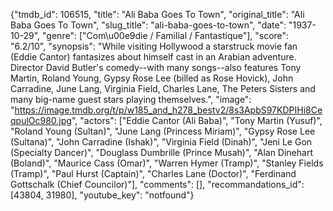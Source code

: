 {"tmdb_id": 106515, "title": "Ali Baba Goes To Town", "original_title": "Ali Baba Goes To Town", "slug_title": "ali-baba-goes-to-town", "date": "1937-10-29", "genre": ["Com\u00e9die / Familial / Fantastique"], "score": "6.2/10", "synopsis": "While visiting Hollywood a starstruck movie fan (Eddie Cantor) fantasizes about himself cast in an Arabian adventure. Director David Butler's comedy--with many songs--also features Tony Martin, Roland Young, Gypsy Rose Lee (billed as Rose Hovick), John Carradine, June Lang, Virginia Field, Charles Lane, The Peters Sisters and many big-name guest stars playing themselves.", "image": "https://image.tmdb.org/t/p/w185_and_h278_bestv2/8s3ApbS97KDPIHi8CeqpulOc980.jpg", "actors": ["Eddie Cantor (Ali Baba)", "Tony Martin (Yusuf)", "Roland Young (Sultan)", "June Lang (Princess Miriam)", "Gypsy Rose Lee (Sultana)", "John Carradine (Ishak)", "Virginia Field (Dinah)", "Jeni Le Gon (Specialty Dancer)", "Douglass Dumbrille (Prince Musah)", "Alan Dinehart (Boland)", "Maurice Cass (Omar)", "Warren Hymer (Tramp)", "Stanley Fields (Tramp)", "Paul Hurst (Captain)", "Charles Lane (Doctor)", "Ferdinand Gottschalk (Chief Councilor)"], "comments": [], "recommandations_id": [43804, 31980], "youtube_key": "notfound"}